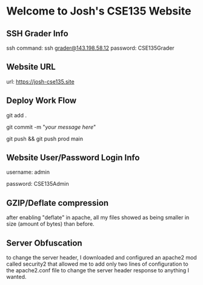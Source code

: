 # Welcome to Josh's CSE135 Website

## SSH Grader Info

ssh command: ssh grader@143.198.58.12
password: CSE135Grader

## Website URL

url: https://josh-cse135.site

## Deploy Work Flow

git add .

git commit -m "_your message here_"

git push && git push prod main

## Website User/Password Login Info

username: admin

password: CSE135Admin

## GZIP/Deflate compression

after enabling "deflate" in apache, all my files showed as being smaller in size (amount of bytes) than before. 

## Server Obfuscation

to change the server header, I downloaded and configured an apache2 mod called security2 that allowed me to add only two lines of configuration to the apache2.conf file to change the server header response to anything I wanted.
